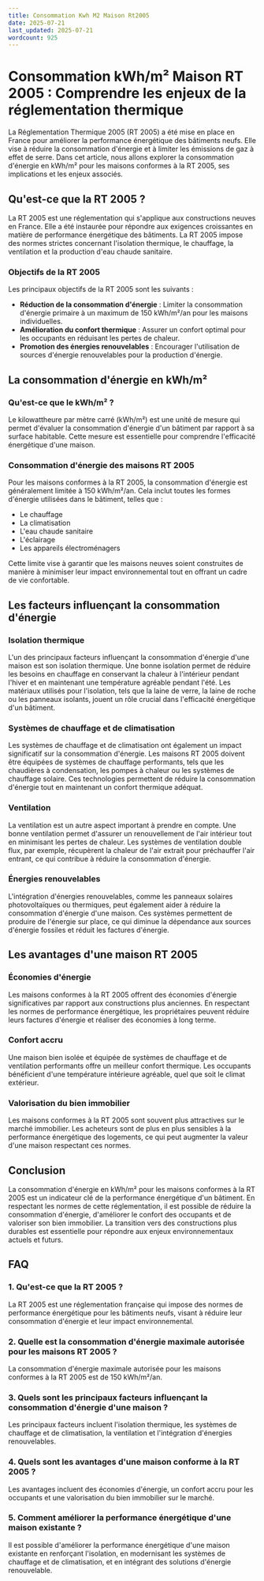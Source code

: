 ```yaml
---
title: Consommation Kwh M2 Maison Rt2005
date: 2025-07-21
last_updated: 2025-07-21
wordcount: 925
---
```


# Consommation kWh/m² Maison RT 2005 : Comprendre les enjeux de la réglementation thermique

La Réglementation Thermique 2005 (RT 2005) a été mise en place en France pour améliorer la performance énergétique des bâtiments neufs. Elle vise à réduire la consommation d'énergie et à limiter les émissions de gaz à effet de serre. Dans cet article, nous allons explorer la consommation d'énergie en kWh/m² pour les maisons conformes à la RT 2005, ses implications et les enjeux associés.

## Qu'est-ce que la RT 2005 ?

La RT 2005 est une réglementation qui s'applique aux constructions neuves en France. Elle a été instaurée pour répondre aux exigences croissantes en matière de performance énergétique des bâtiments. La RT 2005 impose des normes strictes concernant l'isolation thermique, le chauffage, la ventilation et la production d'eau chaude sanitaire.

### Objectifs de la RT 2005

Les principaux objectifs de la RT 2005 sont les suivants :

- **Réduction de la consommation d'énergie** : Limiter la consommation d'énergie primaire à un maximum de 150 kWh/m²/an pour les maisons individuelles.
- **Amélioration du confort thermique** : Assurer un confort optimal pour les occupants en réduisant les pertes de chaleur.
- **Promotion des énergies renouvelables** : Encourager l'utilisation de sources d'énergie renouvelables pour la production d'énergie.

## La consommation d'énergie en kWh/m²

### Qu'est-ce que le kWh/m² ?

Le kilowattheure par mètre carré (kWh/m²) est une unité de mesure qui permet d'évaluer la consommation d'énergie d'un bâtiment par rapport à sa surface habitable. Cette mesure est essentielle pour comprendre l'efficacité énergétique d'une maison.

### Consommation d'énergie des maisons RT 2005

Pour les maisons conformes à la RT 2005, la consommation d'énergie est généralement limitée à 150 kWh/m²/an. Cela inclut toutes les formes d'énergie utilisées dans le bâtiment, telles que :

- Le chauffage
- La climatisation
- L'eau chaude sanitaire
- L'éclairage
- Les appareils électroménagers

Cette limite vise à garantir que les maisons neuves soient construites de manière à minimiser leur impact environnemental tout en offrant un cadre de vie confortable.

## Les facteurs influençant la consommation d'énergie

### Isolation thermique

L'un des principaux facteurs influençant la consommation d'énergie d'une maison est son isolation thermique. Une bonne isolation permet de réduire les besoins en chauffage en conservant la chaleur à l'intérieur pendant l'hiver et en maintenant une température agréable pendant l'été. Les matériaux utilisés pour l'isolation, tels que la laine de verre, la laine de roche ou les panneaux isolants, jouent un rôle crucial dans l'efficacité énergétique d'un bâtiment.

### Systèmes de chauffage et de climatisation

Les systèmes de chauffage et de climatisation ont également un impact significatif sur la consommation d'énergie. Les maisons RT 2005 doivent être équipées de systèmes de chauffage performants, tels que les chaudières à condensation, les pompes à chaleur ou les systèmes de chauffage solaire. Ces technologies permettent de réduire la consommation d'énergie tout en maintenant un confort thermique adéquat.

### Ventilation

La ventilation est un autre aspect important à prendre en compte. Une bonne ventilation permet d'assurer un renouvellement de l'air intérieur tout en minimisant les pertes de chaleur. Les systèmes de ventilation double flux, par exemple, récupèrent la chaleur de l'air extrait pour préchauffer l'air entrant, ce qui contribue à réduire la consommation d'énergie.

### Énergies renouvelables

L'intégration d'énergies renouvelables, comme les panneaux solaires photovoltaïques ou thermiques, peut également aider à réduire la consommation d'énergie d'une maison. Ces systèmes permettent de produire de l'énergie sur place, ce qui diminue la dépendance aux sources d'énergie fossiles et réduit les factures d'énergie.

## Les avantages d'une maison RT 2005

### Économies d'énergie

Les maisons conformes à la RT 2005 offrent des économies d'énergie significatives par rapport aux constructions plus anciennes. En respectant les normes de performance énergétique, les propriétaires peuvent réduire leurs factures d'énergie et réaliser des économies à long terme.

### Confort accru

Une maison bien isolée et équipée de systèmes de chauffage et de ventilation performants offre un meilleur confort thermique. Les occupants bénéficient d'une température intérieure agréable, quel que soit le climat extérieur.

### Valorisation du bien immobilier

Les maisons conformes à la RT 2005 sont souvent plus attractives sur le marché immobilier. Les acheteurs sont de plus en plus sensibles à la performance énergétique des logements, ce qui peut augmenter la valeur d'une maison respectant ces normes.

## Conclusion

La consommation d'énergie en kWh/m² pour les maisons conformes à la RT 2005 est un indicateur clé de la performance énergétique d'un bâtiment. En respectant les normes de cette réglementation, il est possible de réduire la consommation d'énergie, d'améliorer le confort des occupants et de valoriser son bien immobilier. La transition vers des constructions plus durables est essentielle pour répondre aux enjeux environnementaux actuels et futurs.

## FAQ

### 1. Qu'est-ce que la RT 2005 ?

La RT 2005 est une réglementation française qui impose des normes de performance énergétique pour les bâtiments neufs, visant à réduire leur consommation d'énergie et leur impact environnemental.

### 2. Quelle est la consommation d'énergie maximale autorisée pour les maisons RT 2005 ?

La consommation d'énergie maximale autorisée pour les maisons conformes à la RT 2005 est de 150 kWh/m²/an.

### 3. Quels sont les principaux facteurs influençant la consommation d'énergie d'une maison ?

Les principaux facteurs incluent l'isolation thermique, les systèmes de chauffage et de climatisation, la ventilation et l'intégration d'énergies renouvelables.

### 4. Quels sont les avantages d'une maison conforme à la RT 2005 ?

Les avantages incluent des économies d'énergie, un confort accru pour les occupants et une valorisation du bien immobilier sur le marché.

### 5. Comment améliorer la performance énergétique d'une maison existante ?

Il est possible d'améliorer la performance énergétique d'une maison existante en renforçant l'isolation, en modernisant les systèmes de chauffage et de climatisation, et en intégrant des solutions d'énergie renouvelable.